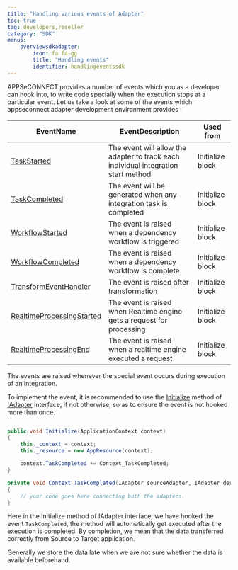 ```yaml
---
title: "Handling various events of Adapter"
toc: true
tag: developers,reseller
category: "SDK"
menus:
    overviewsdkadapter: 
        icon: fa fa-gg
        title: "Handling events"
        identifier: handlingeventssdk    
---
```

APPSeCONNECT provides a number of events which you as a developer can hook into, to write code specially when 
the execution stops at a particular event. Let us take a look at some of the events which appseconnect adapter 
development environment provides : 


|EventName|EventDescription|Used from|
|---|------|---|
|[TaskStarted](http://isdn.appseconnect.com/html/13C231FD.htm)|The event will allow the adapter to track each individual integration start method| Initialize block|
|[TaskCompleted](http://isdn.appseconnect.com/html/E9157DE9.htm)| The event will be generated when any integration task is completed|Initialize block|
|[WorkflowStarted](http://isdn.appseconnect.com/html/D1A05ECF.htm)| The event is raised when a dependency workflow is triggered|Initialize block|
|[WorkflowCompleted](http://isdn.appseconnect.com/html/160B3CF3.htm)| The event is raised when a dependency workflow is complete|Initialize block|
|[TransformEventHandler](http://isdn.appseconnect.com/html/3C959725.htm)|The event is raised after transformation|Initialize block|
|[RealtimeProcessingStarted](http://isdn.appseconnect.com/html/3C455B56.htm)|The event is raised when Realtime engine gets a request for processing|Initialize block|
|[RealtimeProcessingEnd](http://isdn.appseconnect.com/html/2B0401DA.htm)| The event is raised when a realtime engine executed a request|Initialize block|

The events are raised whenever the special event occurs during execution of an integration.

To implement the event, it is recommended to use the [Initialize](http://isdn.appseconnect.com/html/1538BE75.htm) method of [IAdapter](http://isdn.appseconnect.com/html/73508818.htm) interface, if not otherwise, so as to ensure 
the event is not hooked more than once. 

```csharp

public void Initialize(ApplicationContext context)
{
    this._context = context;
    this._resource = new AppResource(context);

    context.TaskCompleted += Context_TaskCompleted;
}

private void Context_TaskCompleted(IAdapter sourceAdapter, IAdapter destinationAdapter, ExecutionSettings currentExecutionObject)
{
    // your code goes here connecting both the adapters.
}

```

Here in the Initialize method of IAdapter interface, we have hooked the event `TaskCompleted`, the method 
will automatically get executed after the execution is completed. By completion, we mean that the data transferred correctly from Source to Target application.

Generally we store the data late when we are not sure whether the data is available beforehand. 